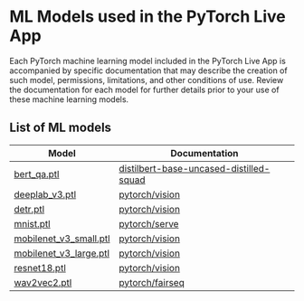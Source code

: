 # ML Models used in the PyTorch Live App
Each PyTorch machine learning model included in the PyTorch Live App is accompanied by specific documentation that may describe the creation of such model, permissions, limitations, and other conditions of use. Review the documentation for each model for further details prior to your use of these machine learning models. 

## List of ML models

| Model                                              | Documentation                                      |
|----------------------------------------------------|----------------------------------------------------|
| [bert_qa.ptl][model_bert_qa]                       | [distilbert-base-uncased-distilled-squad][bert_qa] |
| [deeplab_v3.ptl][model_deeplab_v3]                 | [pytorch/vision][pytorch/vision]                   |
| [detr.ptl][model_detr]                             | [pytorch/vision][pytorch/vision]                   |
| [mnist.ptl][model_mnist]                           | [pytorch/serve][pytorch/serve]                     |
| [mobilenet_v3_small.ptl][model_mobilenet_v3_small] | [pytorch/vision][pytorch/vision]                   |
| [mobilenet_v3_large.ptl][model_mobilenet_v3_large] | [pytorch/vision][pytorch/vision]                   |
| [resnet18.ptl][model_resnet18]                     | [pytorch/vision][pytorch/vision]                   |
| [wav2vec2.ptl][model_wav2vec2]                     | [pytorch/fairseq][pytorch/fairseq]                 |

[model_bert_qa]: https://github.com/pytorch/live/releases/download/v0.1.0/bert_qa.ptl
[model_deeplab_v3]: https://github.com/pytorch/live/releases/download/v0.1.0/deeplab_v3.ptl
[model_detr]: https://github.com/pytorch/live/releases/download/v0.1.0/detr.ptl
[model_mnist]: https://github.com/pytorch/live/releases/download/v0.1.0/mnist.ptl
[model_mobilenet_v3_small]: https://github.com/pytorch/live/releases/download/v0.1.0/mobilenet_v3_small.ptl
[model_mobilenet_v3_large]: https://github.com/pytorch/live/releases/download/v0.1.0/mobilenet_v3_large.ptl
[model_resnet18]: https://github.com/pytorch/live/releases/download/v0.1.0/resnet18.ptl
[model_wav2vec2]: https://github.com/pytorch/live/releases/download/v0.1.0/wav2vec2.ptl

[bert_qa]: https://huggingface.co/distilbert-base-uncased-distilled-squad
[pytorch/fairseq]: https://github.com/pytorch/fairseq
[pytorch/serve]: https://github.com/pytorch/serve
[pytorch/vision]: https://github.com/pytorch/vision
